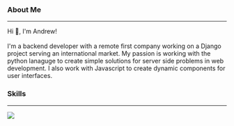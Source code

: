 <h3 align="left">About Me</h3>
<hr>
<p align="left">
Hi 👋, I'm Andrew! 
<br/>
<br/>
I'm a backend developer with a remote first company working on a Django project serving an international market.
My passion is working with the python lanaguge to create simple solutions for server side problems in web development.
I also work with Javascript to create dynamic components for user interfaces.
</p>

<!-- - 🔭 I’m currently working on [Canvas](https://github.com/areeves9/canvas)

- 🌱 I’m currently learning **Celery, DRF, Docker, AWS**

- 💬 Ask me about **Python, Django, Javascript** -->

<!-- - 📫 How to reach me **** -->

<h3 align="left">Skills</h3>
<hr/>
<p align="left">
  <a href="https://skillicons.dev">
    <img src="https://skillicons.dev/icons?i=python,javascript,django,flask,postgres,mysql,bootstrap,react,docker,aws,git" />
  </a>
</p>
